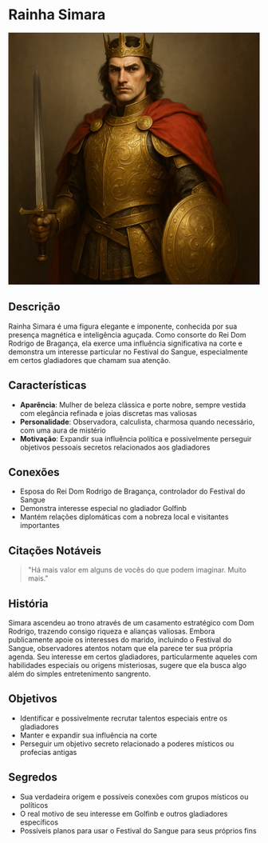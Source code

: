 # Rainha Simara

![Rainha Simara|300](../Referencias/Pasted%20image%2020250715142421.png)

## Descrição
Rainha Simara é uma figura elegante e imponente, conhecida por sua presença magnética e inteligência aguçada. Como consorte do Rei Dom Rodrigo de Bragança, ela exerce uma influência significativa na corte e demonstra um interesse particular no Festival do Sangue, especialmente em certos gladiadores que chamam sua atenção.

## Características
- **Aparência**: Mulher de beleza clássica e porte nobre, sempre vestida com elegância refinada e joias discretas mas valiosas
- **Personalidade**: Observadora, calculista, charmosa quando necessário, com uma aura de mistério
- **Motivação**: Expandir sua influência política e possivelmente perseguir objetivos pessoais secretos relacionados aos gladiadores

## Conexões
- Esposa do Rei Dom Rodrigo de Bragança, controlador do Festival do Sangue
- Demonstra interesse especial no gladiador Golfinb
- Mantém relações diplomáticas com a nobreza local e visitantes importantes

## Citações Notáveis
> "Há mais valor em alguns de vocês do que podem imaginar. Muito mais."

## História
Simara ascendeu ao trono através de um casamento estratégico com Dom Rodrigo, trazendo consigo riqueza e alianças valiosas. Embora publicamente apoie os interesses do marido, incluindo o Festival do Sangue, observadores atentos notam que ela parece ter sua própria agenda. Seu interesse em certos gladiadores, particularmente aqueles com habilidades especiais ou origens misteriosas, sugere que ela busca algo além do simples entretenimento sangrento.

## Objetivos
- Identificar e possivelmente recrutar talentos especiais entre os gladiadores
- Manter e expandir sua influência na corte
- Perseguir um objetivo secreto relacionado a poderes místicos ou profecias antigas

## Segredos
- Sua verdadeira origem e possíveis conexões com grupos místicos ou políticos
- O real motivo de seu interesse em Golfinb e outros gladiadores específicos
- Possíveis planos para usar o Festival do Sangue para seus próprios fins
